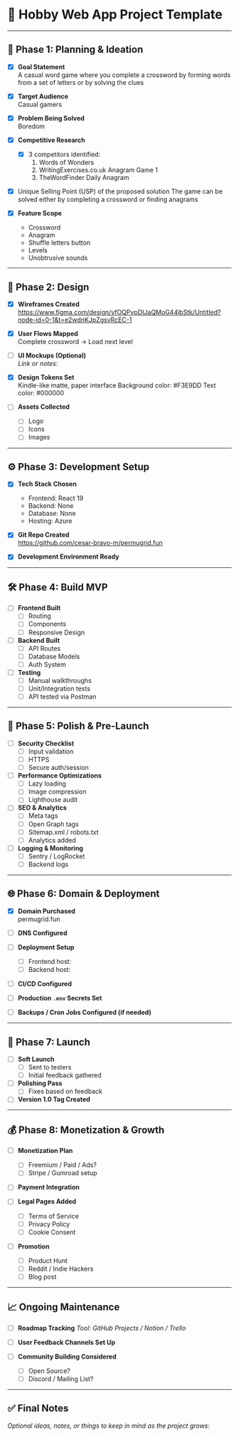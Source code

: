 # 🧠 Hobby Web App Project Template

---

## 📌 Phase 1: Planning & Ideation

- [X] **Goal Statement**  
  A casual word game where you complete a crossword by forming words from a set of letters or by solving the clues

- [X] **Target Audience**  
  Casual gamers

- [X] **Problem Being Solved**  
  Boredom

- [X] **Competitive Research**  
  - [X] 3 competitors identified:
    1. Words of Wonders
    2. WritingExercises.co.uk Anagram Game 1
    3. TheWordFinder Daily Anagram

- [X] Unique Selling Point (USP) of the proposed solution
  The game can be solved either by completing a crossword or finding anagrams

- [X] **Feature Scope**
    - Crossword
    - Anagram
    - Shuffle letters button
    - Levels
    - Unobtrusive sounds

---

## 🎨 Phase 2: Design

- [X] **Wireframes Created**  
  https://www.figma.com/design/vfOQPvpDIJaQMoG44ibStk/Untitled?node-id=0-1&t=e2wdnKJpZgsvRcEC-1

- [X] **User Flows Mapped**  
  Complete crossword -> Load next level

- [ ] **UI Mockups (Optional)**  
  _Link or notes:_  

- [X] **Design Tokens Set**  
  Kindle-like matte, paper interface
  Background color: #F3E9DD
  Text color: #000000

- [ ] **Assets Collected**  
  - [ ] Logo
  - [ ] Icons
  - [ ] Images

---

## ⚙️ Phase 3: Development Setup

- [X] **Tech Stack Chosen**  
  - Frontend: React 19
  - Backend: None
  - Database: None
  - Hosting: Azure

- [X] **Git Repo Created**  
  https://github.com/cesar-bravo-m/permugrid.fun

- [X] **Development Environment Ready**

---

## 🛠 Phase 4: Build MVP

- [ ] **Frontend Built**
  - [ ] Routing
  - [ ] Components
  - [ ] Responsive Design

- [ ] **Backend Built**
  - [ ] API Routes
  - [ ] Database Models
  - [ ] Auth System

- [ ] **Testing**
  - [ ] Manual walkthroughs
  - [ ] Unit/Integration tests
  - [ ] API tested via Postman

---

## 🧽 Phase 5: Polish & Pre-Launch

- [ ] **Security Checklist**
  - [ ] Input validation
  - [ ] HTTPS
  - [ ] Secure auth/session

- [ ] **Performance Optimizations**
  - [ ] Lazy loading
  - [ ] Image compression
  - [ ] Lighthouse audit

- [ ] **SEO & Analytics**
  - [ ] Meta tags
  - [ ] Open Graph tags
  - [ ] Sitemap.xml / robots.txt
  - [ ] Analytics added

- [ ] **Logging & Monitoring**
  - [ ] Sentry / LogRocket
  - [ ] Backend logs

---

## 🌐 Phase 6: Domain & Deployment

- [X] **Domain Purchased**  
  permugrid.fun

- [ ] **DNS Configured**

- [ ] **Deployment Setup**
  - [ ] Frontend host:
  - [ ] Backend host:

- [ ] **CI/CD Configured**

- [ ] **Production `.env` Secrets Set**

- [ ] **Backups / Cron Jobs Configured (if needed)**

---

## 🚀 Phase 7: Launch

- [ ] **Soft Launch**
  - [ ] Sent to testers
  - [ ] Initial feedback gathered

- [ ] **Polishing Pass**
  - [ ] Fixes based on feedback

- [ ] **Version 1.0 Tag Created**

---

## 💰 Phase 8: Monetization & Growth

- [ ] **Monetization Plan**
  - [ ] Freemium / Paid / Ads?
  - [ ] Stripe / Gumroad setup

- [ ] **Payment Integration**

- [ ] **Legal Pages Added**
  - [ ] Terms of Service
  - [ ] Privacy Policy
  - [ ] Cookie Consent

- [ ] **Promotion**
  - [ ] Product Hunt
  - [ ] Reddit / Indie Hackers
  - [ ] Blog post

---

## 📈 Ongoing Maintenance

- [ ] **Roadmap Tracking**
  _Tool: GitHub Projects / Notion / Trello_

- [ ] **User Feedback Channels Set Up**

- [ ] **Community Building Considered**
  - [ ] Open Source?
  - [ ] Discord / Mailing List?

---

## ✅ Final Notes

_Optional ideas, notes, or things to keep in mind as the project grows:_

